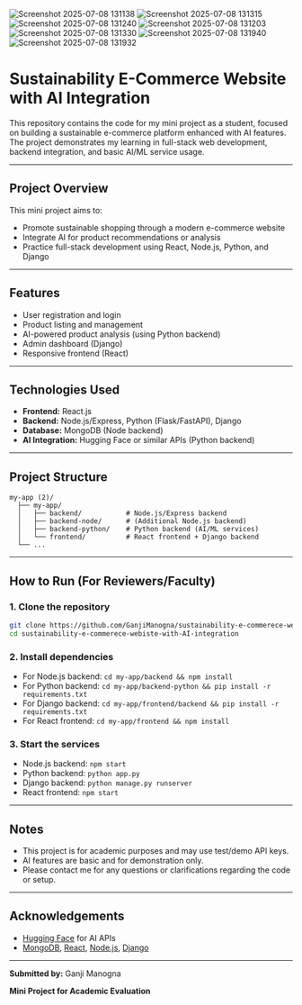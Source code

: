 ![Screenshot 2025-07-08 131138](https://github.com/user-attachments/assets/d8e8d573-b3e4-49df-b094-20fef4cdc4d9)
![Screenshot 2025-07-08 131315](https://github.com/user-attachments/assets/bdddef53-b122-472b-ab96-40d2bf3787d1)
![Screenshot 2025-07-08 131240](https://github.com/user-attachments/assets/fe7541bc-996f-454b-bdea-9b8fbea20eba)
![Screenshot 2025-07-08 131203](https://github.com/user-attachments/assets/0948b768-69f4-429a-920d-032ea57bf539)
![Screenshot 2025-07-08 131330](https://github.com/user-attachments/assets/7b0d9ef8-d6a4-49a2-9356-c6968b48a2cc)
![Screenshot 2025-07-08 131940](https://github.com/user-attachments/assets/7ff54308-7f8c-4ea4-9857-dd456a1905cf)
![Screenshot 2025-07-08 131932](https://github.com/user-attachments/assets/67f5be9e-0ba7-4750-b71d-136c3d48fb11)

# Sustainability E-Commerce Website with AI Integration

This repository contains the code for my mini project as a student, focused on building a sustainable e-commerce platform enhanced with AI features. The project demonstrates my learning in full-stack web development, backend integration, and basic AI/ML service usage.

---

## Project Overview

This mini project aims to:
- Promote sustainable shopping through a modern e-commerce website
- Integrate AI for product recommendations or analysis
- Practice full-stack development using React, Node.js, Python, and Django

---

## Features
- User registration and login
- Product listing and management
- AI-powered product analysis (using Python backend)
- Admin dashboard (Django)
- Responsive frontend (React)

---

## Technologies Used
- **Frontend:** React.js
- **Backend:** Node.js/Express, Python (Flask/FastAPI), Django
- **Database:** MongoDB (Node backend)
- **AI Integration:** Hugging Face or similar APIs (Python backend)

---

## Project Structure
```
my-app (2)/
  ├── my-app/
  │   ├── backend/           # Node.js/Express backend
  │   ├── backend-node/      # (Additional Node.js backend)
  │   ├── backend-python/    # Python backend (AI/ML services)
  │   └── frontend/          # React frontend + Django backend
  └── ...
```

---

## How to Run (For Reviewers/Faculty)

### 1. Clone the repository
```sh
git clone https://github.com/GanjiManogna/sustainability-e-commerece-webiste-with-AI-integration.git
cd sustainability-e-commerece-webiste-with-AI-integration
```

### 2. Install dependencies
- For Node.js backend: `cd my-app/backend && npm install`
- For Python backend: `cd my-app/backend-python && pip install -r requirements.txt`
- For Django backend: `cd my-app/frontend/backend && pip install -r requirements.txt`
- For React frontend: `cd my-app/frontend && npm install`

### 3. Start the services
- Node.js backend: `npm start`
- Python backend: `python app.py`
- Django backend: `python manage.py runserver`
- React frontend: `npm start`

---

## Notes
- This project is for academic purposes and may use test/demo API keys.
- AI features are basic and for demonstration only.
- Please contact me for any questions or clarifications regarding the code or setup.

---

## Acknowledgements
- [Hugging Face](https://huggingface.co/) for AI APIs
- [MongoDB](https://www.mongodb.com/), [React](https://reactjs.org/), [Node.js](https://nodejs.org/), [Django](https://www.djangoproject.com/)

---

**Submitted by:**
Ganji Manogna

**Mini Project for Academic Evaluation** 
